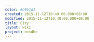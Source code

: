 ```yaml
---
color: #b9b1d1
created: 2015-11-12T10:40:00.000+08:00
modified: 2015-11-12T10:40:00.000+08:00
title: City
layout: wiki
project: nendhe
---
```


